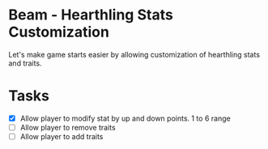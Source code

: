 # Beam - Hearthling Stats Customization

Let's make game starts easier by allowing customization of hearthling stats and traits.

# Tasks

- [X] Allow player to modify stat by up and down points. 1 to 6 range
- [ ] Allow player to remove traits
- [ ] Allow player to add traits
